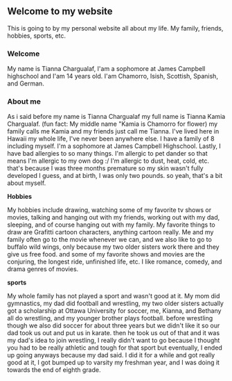 ## Welcome to my website
This is going to by my personal website all about my life. My family, friends, hobbies, sports, etc.

### Welcome
My name is Tianna Chargualaf, I'am a sophomore at James Campbell highschool and I'am 14 years old. I'am Chamorro, Isish, Scottish, Spanish, and German. 

### About me 
As i said before my name is Tianna Chargualaf my full name is Tianna Kamia Chargualaf. (fun fact: My middle name "Kamia is Chamorro for flower) my family calls me Kamia and my friends just call me Tianna. I've lived here in Hawaii my whole life, I've never been anywhere else. I have a family of 8 including myself. I'm a sophomore at James Campbell Highschool. Lastly, I have bad allergies to so many things. I'm allergic to pet dander so that means I'm allergic to my own dog :/ I'm allergic to dust, heat, cold, etc. that's because I was three months premature so my skin wasn't fully developed I guess, and at birth, I was only two pounds. so yeah, that's a bit about myself.

 **Hobbies**
 
 My hobbies include drawing, watching some of my favorite tv shows or movies, talking and hanging out with my friends, working out with my dad, sleeping, and of course hanging out with my family. My favorite things to draw are Grafitti cartoon characters, anything cartoon really. Me and my family often go to the movie whenever we can, and we also like to go to buffalo wild wings, only because my two older sisters work there and they give us free food. and some of my favorite shows and movies are the conjuring, the longest ride, unfinished life, etc. I like romance, comedy, and drama genres of movies. 

 **sports**
 
 My whole family has not played a sport and wasn't good at it. My mom did gymnastics, my dad did football and wrestling, my two older sisters actually got a scholarship at Ottawa University for soccer, me, Kianna, and Bethany all do wrestling, and my younger brother plays football. before wrestling though we also did soccer for about three years but we didn't like it so our dad took us out and put us in karate. then he took us out of that and it was my dad's idea to join wrestling, I really didn't want to go because I thought you had to be really athletic and tough for that sport but eventually, I ended up going anyways because my dad said. I did it for a while and got really good at it, I got bumped up to varsity my freshman year, and I was doing it towards the end of eighth grade.

